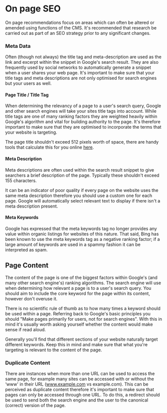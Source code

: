 # On page SEO
On page recommendations focus on areas which can often be altered or amended using functions of the CMS. It's recommended that research be carried out as part of an SEO strategy prior to any significant changes.

### Meta Data
Often (though not always) the title tag and meta-description are used as the link and excerpt within the snippet in Google's search result. They are also frequently used by social networks to automatically generate a snippet when a user shares your web page. It's important to make sure that your title tags and meta descriptions are not only optimised for search engines but your users as well.

#### Page Title / Title Tag
When determining the relevancy of a page to a user's search query, Google and other search engines will take your sites title tags into account. While title tags are one of many ranking factors they are weighted heavily within Google's algorithm and vital for building authority to the page. It's therefore important to make sure that they are optimised to incorporate the terms that your website is targeting.

The page title shouldn't exceed 512 pixels worth of space, there are handy tools that calculate this for you online [here](http://www.webshoptimizer.com/page-title-pixel-meter/).

#### Meta Description
Meta descriptions are often used within the search result snippet to give searchers a brief description of the page. Typically these shouldn't exceed 155 characters.

It can be an indicator of poor quality if every page on the website uses the same meta description therefore you should use a custom one for each page. Google will automatically select relevant text to display if there isn't a meta description present.

#### Meta Keywords
Google has expressed that the meta keywords tag no longer provides any value within organic listings for websites of this nature. That said, Bing has been known to use the meta keywords tag as a negative ranking factor; if a large amount of keywords are used in a spammy fashion it can be interpreted as spam.

## Page Content
The content of the page is one of the biggest factors within Google's (and many other search engine's) ranking algorithms. The search engine will use when determining how relevant a page is to a user's search query. You should aim to include the core keyword for the page within its content, however don't overuse it.

There is no scientific rule of thumb as to how many times a keyword should be used within a page. Referring back to Google's basic principles you should "Make pages primarily for users, not for search engines". With this in mind it's usually worth asking yourself whether the content would make sense if read aloud.

Generally you'll find that different sections of your website naturally target different keywords. Keep this in mind and make sure that what you're targeting is relevant to the content of the page.

### Duplicate Content
There are instances when more than one URL can be used to access the same page, for example many sites can be accessed with or without the ‘www' in their URL (www.example.com vs example.com). This can be perceived as duplicate content therefore it's important to make sure that pages can only be accessed through one URL. To do this, a redirect should be used to send both the search engine and the user to the canonical (correct) version of the page.

